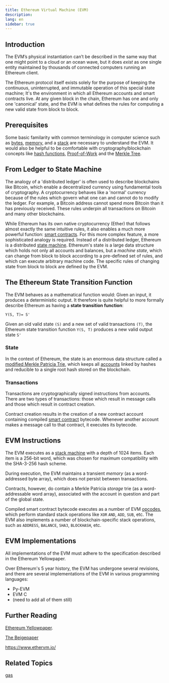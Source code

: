 ```yaml
---
title: Ethereum Virtual Machine (EVM)
description:
lang: en
sidebar: true
---
```

## Introduction
The EVM’s physical instantiation can’t be described in the same way that one might point to a cloud or an ocean wave, but it does *exist* as one single entity maintained by thousands of connected computers running an Ethereum client.

The Ethereum protocol itself exists solely for the purpose of keeping the continuous, uninterrupted, and immutable operation of this special state machine; It's the environment in which all Ethereum accounts and smart contracts live. At any given block in the chain, Ethereum has one and only one 'canonical' state, and the EVM is what defines the rules for computing a new valid state from block to block.

## Prerequisites
Some basic familarity with common terminology in computer science such as [bytes](https://en.wikipedia.org/wiki/Byte), [memory](https://en.wikipedia.org/wiki/Computer_memory), and a [stack](https://en.wikipedia.org/wiki/Stack_(abstract_data_type)) are necessary to understand the EVM. It would also be helpful to be comfortable with cryptography/blockchain concepts like [hash functions](https://en.wikipedia.org/wiki/Cryptographic_hash_function), [Proof-of-Work](https://en.wikipedia.org/wiki/Proof_of_work) and the [Merkle Tree](https://en.wikipedia.org/wiki/Merkle_tree).

## From Ledger to State Machine

The analogy of a 'distributed ledger' is often used to describe blockchains like Bitcoin, which enable a decentralized currency using fundamental tools of cryptography. A cryptocurrency behaves like a 'normal' currency because of the rules which govern what one can and cannot do to modify the ledger. For example, a Bitcoin address cannot spend more Bitcoin than it has previously received. These rules underpin all transactions on Bitcoin and many other blockchains.

While Ethereum has its own native cryptocurrency (Ether) that follows almost exactly the same intuitive rules, it also enables a much more powerful function: [smart contracts](../smart-contracts/index.md). For this more complex feature, a more sophisticated analogy is required. Instead of a distributed ledger, Ethereum is a distributed [state machine](https://en.wikipedia.org/wiki/Finite-state_machine). Ethereum's state is a large data structure which holds not only all accounts and balances, but a *machine state*, which can change from block to block according to a pre-defined set of rules, and which can execute arbitrary machine code. The specific rules of changing state from block to block are defined by the EVM.

## The Ethereum State Transition Function

The EVM behaves as a mathematical function would: Given an input, it produces a deterministic output. It therefore is quite helpful to more formally describe Ethereum as having a **state transition function**:

```
Y(S, T)= S'
```
Given an old valid state `(S)` and a new set of valid transactions `(T)`, the Ethereum state transition function `Y(S, T)` produces a new valid output state `S'`

### State
In the context of Ethereum, the state is an enormous data structure called a [modified Merkle Patricia Trie](https://eth.wiki/en/fundamentals/patricia-tree), which keeps all [accounts](../accounts/index.md) linked by hashes and reducible to a single root hash stored on the blockchain.

### Transactions
Transactions are cryptographically signed instructions from accounts. There are two types of transactions: those which result in message calls and those which result in contract creation.

Contract creation results in the creation of a new contract account containing compiled [smart contract](../smart-contracts/anatomy/index.md) bytecode. Whenever another account makes a message call to that contract, it executes its bytecode.

## EVM Instructions
The EVM executes as a [stack machine](https://en.wikipedia.org/wiki/Stack_machine) with a depth of 1024 items. Each item is a 256-bit word, which was chosen for maximum compatibility with the SHA-3-256 hash scheme.

During execution, the EVM maintains a transient *memory* (as a word-addressed byte array), which does not persist between transactions.

Contracts, however, do contain a Merkle Patricia *storage* trie (as a word-addressable word array), associated with the account in question and part of the global state.

Compiled smart contract bytecode executes as a number of EVM [opcodes](https://www.ethervm.io/), which perform standard stack operations like `XOR` `AND`, `ADD`, `SUB`, etc. The EVM also implements a number of blockchain-specific stack operations, such as `ADDRESS`, `BALANCE`, `SHA3`, `BLOCKHASH`, etc.

## EVM Implementations
All implementations of the EVM must adhere to the specification described in the Ethereum Yellowpaper.

Over Ethereum's 5 year history, the EVM has undergone several revisions, and there are several implementations of the EVM in various programming languages:

* Py-EVM
* EVM C
* (need to add all of them still)


## Further Reading

[Ethereum Yellowpaper](https://ethereum.github.io/yellowpaper/paper.pdf).

[The Beigepaper](https://github.com/chronaeon/beigepaper)

https://www.ethervm.io/




## Related Topics

[gas](../gas/index.md)
